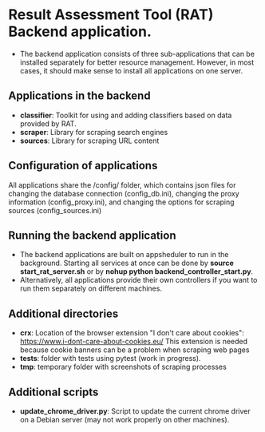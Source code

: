 # Result Assessment Tool (RAT) Backend application.
- The backend application consists of three sub-applications that can be installed separately for better resource management. However, in most cases, it should make sense to install all applications on one server.

## Applications in the backend
- **classifier**: Toolkit for using and adding classifiers based on data provided by RAT.
- **scraper**: Library for scraping search engines
- **sources**: Library for scraping URL content

## Configuration of applications
All applications share the /config/ folder, which contains json files for changing the database connection (config_db.ini), changing the proxy information (config_proxy.ini), and changing the options for scraping sources (config_sources.ini)

## Running the backend application
- The backend applications are built on appsheduler to run in the background. Starting all services at once can be done by **source start_rat_server.sh** or by **nohup python backend_controller_start.py**.
- Alternatively, all applications provide their own controllers if you want to run them separately on different machines.

## Additional directories
- **crx**: Location of the browser extension "I don't care about cookies": https://www.i-dont-care-about-cookies.eu/ This extension is needed because cookie banners can be a problem when scraping web pages
- **tests**: folder with tests using pytest (work in progress).
- **tmp**: temporary folder with screenshots of scraping processes

## Additional scripts
- **update_chrome_driver.py**: Script to update the current chrome driver on a Debian server (may not work properly on other machines).
